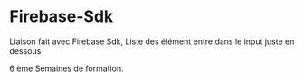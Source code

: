 # Firebase-Sdk

Liaison fait avec Firebase Sdk, Liste des élément entre dans le input juste en dessous

6 ème Semaines de formation.
